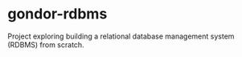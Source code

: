 # gondor-rdbms
Project exploring building a relational database management system (RDBMS) from scratch.
